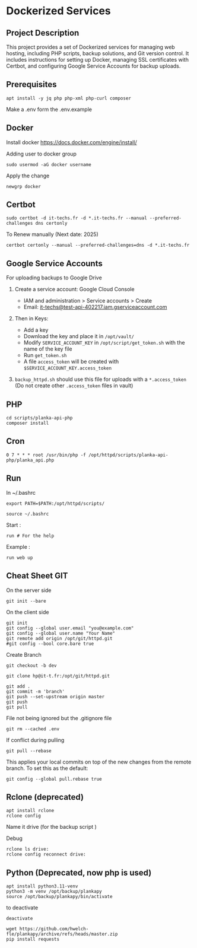 # Dockerized Services

## Project Description

This project provides a set of Dockerized services for managing web hosting, including PHP scripts, backup solutions, and Git version control. It includes instructions for setting up Docker, managing SSL certificates with Certbot, and configuring Google Service Accounts for backup uploads.

## Prerequisites

```
apt install -y jq php php-xml php-curl composer
```

Make a .env form the .env.example

## Docker

Install docker https://docs.docker.com/engine/install/

Adding user to docker group
```
sudo usermod -aG docker username
```

Apply the change
```
newgrp docker
```
## Certbot

```
sudo certbot -d it-techs.fr -d *.it-techs.fr --manual --preferred-challenges dns certonly
```

To Renew manually (Next date: 2025)

```
certbot certonly --manual --preferred-challenges=dns -d *.it-techs.fr
```

## Google Service Accounts

For uploading backups to Google Drive

1.  Create a service account:  Google Cloud Console
    
    -   IAM and administration > Service accounts > Create
    -   Email:  it-techs@test-api-402217.iam.gserviceaccount.com
2.  Then in Keys:
    
    -   Add a key
    -   Download the key and place it in  `/opt/vault/`
    -   Modify  `SERVICE_ACCOUNT_KEY`  in  `/opt/script/get_token.sh`  with the name of the key file
    -   Run  `get_token.sh`
    -   A file  `access_token`  will be created with  `$SERVICE_ACCOUNT_KEY.access_token`
3.  `backup_httpd.sh`  should use this file for uploads with a  `*.access_token`  (Do not create other  `.access_token`  files in vault)

## PHP 

```
cd scripts/planka-api-php
composer install
```
## Cron

```
0 7 * * * root /usr/bin/php -f /opt/httpd/scripts/planka-api-php/planka_api.php
```

## Run

In ~/.bashrc
```
export PATH=$PATH:/opt/httpd/scripts/
```

```
source ~/.bashrc 
```
Start :
```
run # For the help
```

Example :
```
run web up
```

## Cheat Sheet GIT

On the server side

```
git init --bare
```

On the client side

```
git init
git config --global user.email "you@example.com"
git config --global user.name "Your Name"
git remote add origin /opt/git/httpd.git
#git config --bool core.bare true
```

Create Branch
```
git checkout -b dev
```

```
git clone hp@it-t.fr:/opt/git/httpd.git
```

```
git add . 
git commit -m 'branch'
git push --set-upstream origin master
git push
git pull
```

File not being ignored but the .gitignore file

```
git rm --cached .env
```

If conflict during pulling

```
git pull --rebase
```

This applies your local commits on top of the new changes from the remote branch. To set this as the default:

```
git config --global pull.rebase true
```

## Rclone (deprecated)

```
apt install rclone
rclone config
```

Name it drive (for the backup script )

Debug

```
rclone ls drive:
rclone config reconnect drive:
```

## Python (Deprecated, now php is used)

```
apt install python3.11-venv
python3 -m venv /opt/backup/plankapy
source /opt/backup/plankapy/bin/activate
```
to deactivate
```
deactivate
```

```
wget https://github.com/hwelch-fle/plankapy/archive/refs/heads/master.zip
pip install requests
```


